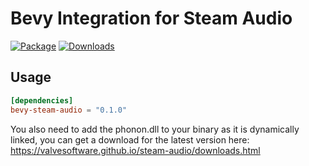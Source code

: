 
# Bevy Integration for Steam Audio

[![Package](https://img.shields.io/crates/v/steam-audio.svg)](https://crates.io/crates/bevy-steam-audio)
[![Downloads](https://img.shields.io/crates/d/steam-audio.svg)](https://crates.io/crates/bevy-steam-audio)

## Usage
```toml
[dependencies]
bevy-steam-audio = "0.1.0"
```

You also need to add the phonon.dll to your binary as it is dynamically linked, you can get a download for the latest version here:
https://valvesoftware.github.io/steam-audio/downloads.html